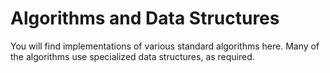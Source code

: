# Algorithms and Data Structures

You will find implementations of various standard algorithms here.  Many of the
algorithms use specialized data structures, as required.
